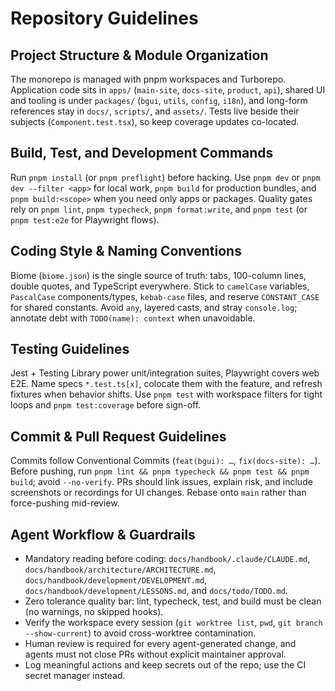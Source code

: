 # Repository Guidelines

## Project Structure & Module Organization
The monorepo is managed with pnpm workspaces and Turborepo. Application code sits in `apps/` (`main-site`, `docs-site`, `product`, `api`), shared UI and tooling is under `packages/` (`bgui`, `utils`, `config`, `i18n`), and long-form references stay in `docs/`, `scripts/`, and `assets/`. Tests live beside their subjects (`Component.test.tsx`), so keep coverage updates co-located.

## Build, Test, and Development Commands
Run `pnpm install` (or `pnpm preflight`) before hacking. Use `pnpm dev` or `pnpm dev --filter <app>` for local work, `pnpm build` for production bundles, and `pnpm build:<scope>` when you need only apps or packages. Quality gates rely on `pnpm lint`, `pnpm typecheck`, `pnpm format:write`, and `pnpm test` (or `pnpm test:e2e` for Playwright flows).

## Coding Style & Naming Conventions
Biome (`biome.json`) is the single source of truth: tabs, 100-column lines, double quotes, and TypeScript everywhere. Stick to `camelCase` variables, `PascalCase` components/types, `kebab-case` files, and reserve `CONSTANT_CASE` for shared constants. Avoid `any`, layered casts, and stray `console.log`; annotate debt with `TODO(name): context` when unavoidable.

## Testing Guidelines
Jest + Testing Library power unit/integration suites, Playwright covers web E2E. Name specs `*.test.ts[x]`, colocate them with the feature, and refresh fixtures when behavior shifts. Use `pnpm test` with workspace filters for tight loops and `pnpm test:coverage` before sign-off.

## Commit & Pull Request Guidelines
Commits follow Conventional Commits (`feat(bgui): …`, `fix(docs-site): …`). Before pushing, run `pnpm lint && pnpm typecheck && pnpm test && pnpm build`; avoid `--no-verify`. PRs should link issues, explain risk, and include screenshots or recordings for UI changes. Rebase onto `main` rather than force-pushing mid-review.

## Agent Workflow & Guardrails
- Mandatory reading before coding: `docs/handbook/.claude/CLAUDE.md`, `docs/handbook/architecture/ARCHITECTURE.md`, `docs/handbook/development/DEVELOPMENT.md`, `docs/handbook/development/LESSONS.md`, and `docs/todo/TODO.md`.
- Zero tolerance quality bar: lint, typecheck, test, and build must be clean (no warnings, no skipped hooks).
- Verify the workspace every session (`git worktree list`, `pwd`, `git branch --show-current`) to avoid cross-worktree contamination.
- Human review is required for every agent-generated change, and agents must not close PRs without explicit maintainer approval.
- Log meaningful actions and keep secrets out of the repo; use the CI secret manager instead.
